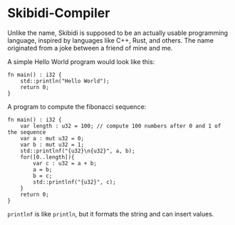 # Skibidi-Compiler
Unlike the name, Skibidi is supposed to be an actually usable programming language, 
inspired by languages like  C++, Rust, and others. The name originated from
a joke between a friend of mine and me.

A simple Hello World program would look like this:
```skibidi
fn main() : i32 {
    std::println("Hello World");
    return 0;
}
```

A program to compute the fibonacci sequence:
```skibidi
fn main() : i32 {
    var length : u32 = 100; // compute 100 numbers after 0 and 1 of the sequence
    var a : mut u32 = 0;
    var b : mut u32 = 1;
    std::printlnf("{u32}\n{u32}", a, b);
    for([0..length]){
        var c : u32 = a + b;
        a = b;
        b = c;
        std::printlnf("{u32}", c);
    } 
    return 0;
}
```

`printlnf` is like `println`, but it formats the string and can insert values.